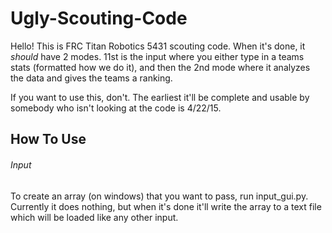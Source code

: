 # Ugly-Scouting-Code
Hello! This is FRC Titan Robotics 5431 scouting code. When it's done, it *should* have 2 modes. 11st is the input where you either type in a teams stats (formatted how we do it), and then the 2nd mode where it analyzes the data and gives the teams a ranking. 

If you want to use this, don't. The earliest it'll be complete and usable by somebody who isn't looking at the code is 4/22/15.

## How To Use

###### Input 

To create an array (on windows) that you want to pass, run input_gui.py. Currently it does nothing, but when it's done it'll write the array to a text file which will be loaded like any other input.




